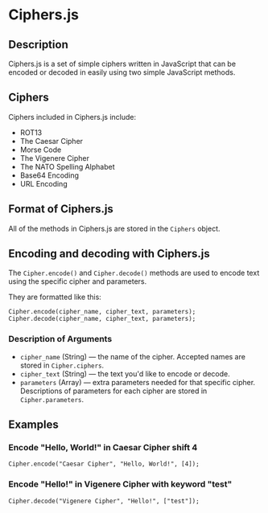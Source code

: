 # Ciphers.js

## Description

Ciphers.js is a set of simple ciphers written in JavaScript that can be encoded or decoded in easily using two simple JavaScript methods.

## Ciphers

Ciphers included in Ciphers.js include:
 - ROT13
 - The Caesar Cipher
 - Morse Code
 - The Vigenere Cipher
 - The NATO Spelling Alphabet
 - Base64 Encoding
 - URL Encoding

## Format of Ciphers.js

All of the methods in Ciphers.js are stored in the ```Ciphers``` object.

## Encoding and decoding with Ciphers.js

The ```Cipher.encode()``` and ```Cipher.decode()``` methods are used to encode text using the specific cipher and parameters.

They are formatted like this:

```
Cipher.encode(cipher_name, cipher_text, parameters);
Cipher.decode(cipher_name, cipher_text, parameters);
```

### Description of Arguments

 - ```cipher_name``` (String) &mdash; the name of the cipher. Accepted names are stored in ```Cipher.ciphers```.
 - ```cipher_text``` (String) &mdash; the text you'd like to encode or decode.
 - ```parameters``` (Array) &mdash; extra parameters needed for that specific cipher. Descriptions of parameters for each cipher are stored in ```Cipher.parameters```.
 
## Examples
 
### Encode "Hello, World!" in Caesar Cipher shift 4

```
Cipher.encode("Caesar Cipher", "Hello, World!", [4]);
```

### Encode "Hello!" in Vigenere Cipher with keyword "test"

```
Cipher.decode("Vigenere Cipher", "Hello!", ["test"]);
```
